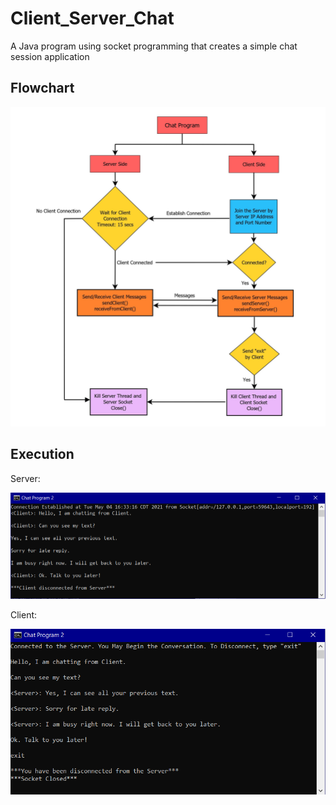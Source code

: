 # Client_Server_Chat

A Java program using socket programming that creates a simple chat session application

## Flowchart

![Flowchart](Images/Flowchart.jpg)

## Execution

Server:

![Server](Images/Server.png)

Client:

![Client](Images/Client.png)
